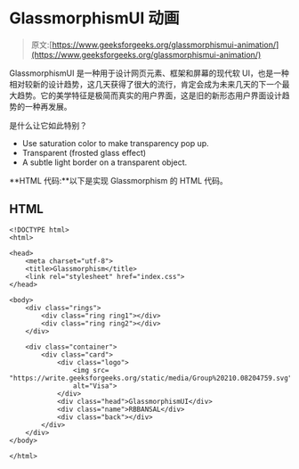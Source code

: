 # GlassmorphismUI 动画

> 原文:[https://www.geeksforgeeks.org/glassmorphismui-animation/](https://www.geeksforgeeks.org/glassmorphismui-animation/)

GlassmorphismUI 是一种用于设计网页元素、框架和屏幕的现代软 UI，也是一种相对较新的设计趋势，这几天获得了很大的流行，肯定会成为未来几天的下一个最大趋势。它的美学特征是极简而真实的用户界面，这是旧的新形态用户界面设计趋势的一种再发展。

是什么让它如此特别？

*   Use saturation color to make transparency pop up.
*   Transparent (frosted glass effect)
*   A subtle light border on a transparent object.

**HTML 代码:**以下是实现 Glassmorphism 的 HTML 代码。

## HTML

```htmlhtml
<!DOCTYPE html>
<html>

<head>
    <meta charset="utf-8">
    <title>Glassmorphism</title>
    <link rel="stylesheet" href="index.css">
</head>

<body>
    <div class="rings">
        <div class="ring ring1"></div>
        <div class="ring ring2"></div>
    </div>

    <div class="container">
        <div class="card">
            <div class="logo">
                <img src=
"https://write.geeksforgeeks.org/static/media/Group%20210.08204759.svg"
                alt="Visa">
            </div>
            <div class="head">GlassmorphismUI</div>
            <div class="name">RBBANSAL</div>
            <div class="back"></div>
        </div>
    </div>
</body>

</html>
```